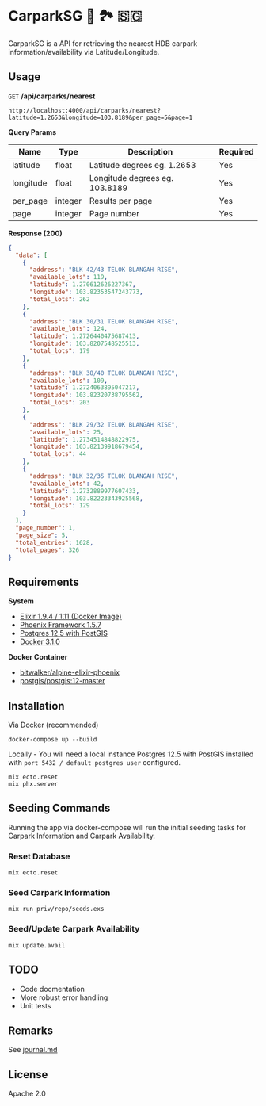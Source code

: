 # CarparkSG 🚗 🏞️ 🇸🇬

CarparkSG is a API for retrieving the nearest HDB carpark information/availability via Latitude/Longitude.

## Usage

`GET` **/api/carparks/nearest**

```
http://localhost:4000/api/carparks/nearest?latitude=1.2653&longitude=103.8189&per_page=5&page=1
```

**Query Params**

| Name      | Type    | Description                    | Required |
| --------- | ------- | ------------------------------ | -------- |
| latitude  | float   | Latitude degrees eg. 1.2653    | Yes      |
| longitude | float   | Longitude degrees eg. 103.8189 | Yes      |
| per_page  | integer | Results per page               | Yes      |
| page      | integer | Page number                    | Yes      |

**Response (200)**

```json
{
  "data": [
    {
      "address": "BLK 42/43 TELOK BLANGAH RISE",
      "available_lots": 119,
      "latitude": 1.270612626227367,
      "longitude": 103.82353547243773,
      "total_lots": 262
    },
    {
      "address": "BLK 30/31 TELOK BLANGAH RISE",
      "available_lots": 124,
      "latitude": 1.2726440475687413,
      "longitude": 103.8207548525513,
      "total_lots": 179
    },
    {
      "address": "BLK 38/40 TELOK BLANGAH RISE",
      "available_lots": 109,
      "latitude": 1.2724063895047217,
      "longitude": 103.82320738795562,
      "total_lots": 203
    },
    {
      "address": "BLK 29/32 TELOK BLANGAH RISE",
      "available_lots": 25,
      "latitude": 1.2734514848822975,
      "longitude": 103.82139918679454,
      "total_lots": 44
    },
    {
      "address": "BLK 32/35 TELOK BLANGAH RISE",
      "available_lots": 42,
      "latitude": 1.2732889977607433,
      "longitude": 103.82223343925568,
      "total_lots": 129
    }
  ],
  "page_number": 1,
  "page_size": 5,
  "total_entries": 1628,
  "total_pages": 326
}
```

## Requirements

**System**

- [Elixir 1.9.4 / 1.11 (Docker Image)](https://elixir-lang.org/install.html)
- [Phoenix Framework 1.5.7](https://hexdocs.pm/phoenix/installation.html#elixir-1-6-or-later)
- [Postgres 12.5 with PostGIS](https://postgis.net/install/)
- [Docker 3.1.0](https://www.docker.com/products/docker-desktop)

**Docker Container**

- [bitwalker/alpine-elixir-phoenix](https://hub.docker.com/r/bitwalker/alpine-elixir-phoenix)
- [postgis/postgis:12-master](https://hub.docker.com/r/postgis/postgis)

## Installation

Via Docker (recommended)

```
docker-compose up --build
```

Locally - You will need a local instance Postgres 12.5 with PostGIS installed with `port 5432 / default postgres user` configured.

```
mix ecto.reset
mix phx.server
```

## Seeding Commands

Running the app via docker-compose will run the initial seeding tasks for Carpark Information and Carpark Availability.

### Reset Database

```
mix ecto.reset
```

### Seed Carpark Information

```
mix run priv/repo/seeds.exs
```

### Seed/Update Carpark Availability

```
mix update.avail
```

## TODO

- Code docmentation
- More robust error handling
- Unit tests

## Remarks

See [journal.md](journal.md)

## License

Apache 2.0
